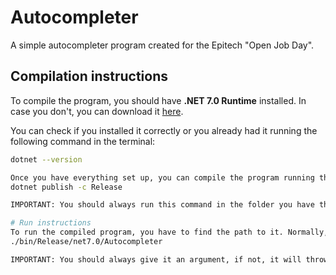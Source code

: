 # Autocompleter
A simple autocompleter program created for the Epitech "Open Job Day".

## Compilation instructions
To compile the program, you should have **.NET 7.0 Runtime** installed. In case you don't, you can download it [here](https://dotnet.microsoft.com/es-es/download).

You can check if you installed it correctly or you already had it running the following command in the terminal:
```bash
dotnet --version

Once you have everything set up, you can compile the program running the following command in the terminal:
dotnet publish -c Release

IMPORTANT: You should always run this command in the folder you have the repository installed.

# Run instructions
To run the compiled program, you have to find the path to it. Normally, it will be in bin/Release/net7.0/, named Autocompleter. Once you know the path to the program, you should run the following command in the terminal:
./bin/Release/net7.0/Autocompleter

IMPORTANT: You should always give it an argument, if not, it will throw an error. Example: ./bin/Release/net7.0/Autocompleter p (In this case, p is the argument).
